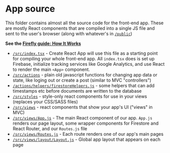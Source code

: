 # App source

This folder contains almost all the source code for the front-end app. These are mostly React components that are compiled into a single JS file and sent to the user's browser (along with whatever's in [`/public`](https://github.com/sampl/firefly/tree/master/public))

**See the [Firefly guide: How It Works](http://getfirefly.org/#how-it-works)**

- [`/src/index.tsx`](https://github.com/sampl/firefly/tree/master/src/index.tsx) - Create React App will use this file as a starting point for compiling your whole front-end app. All `index.tsx` does is set up Firebase, initialize tracking services like Google Analytics, and use React to render the main `<App>` component.
- [`/src/actions`](https://github.com/sampl/firefly/tree/master/src/actions) - plain old javascript functions for changing app data or state, like loging out or create a post (similar to MVC "controllers")
- [`/actions/helpers/firestoreHelpers.js`](https://github.com/sampl/firefly/blob/master/src/actions/helpers/firestoreHelpers.js) - some helpers that can add timestamps etc before documents are written to the database
- [`/src/styles`](https://github.com/sampl/firefly/tree/master/src/styles) - style-only react components for use in your views (replaces your CSS/SASS files)
- [`/src/views`](https://github.com/sampl/firefly/tree/master/src/views) - react components that show your app's UI ("views" in MVC)
- [`/src/views/App.js`](https://github.com/sampl/firefly/tree/master/src/views/App.js) - The main React component of our app. `App.js` renders our page layout, some wrapper components for Firestore and React Router, and our `Routes.js` file
- [`/src/views/Routes.js`](https://github.com/sampl/firefly/tree/master/src/views/Routes.js) - Each route renders one of our app's main pages
- [`/src/views/layout/Layout.js`](https://github.com/sampl/firefly/tree/master/src/views/layout/Layout.js) - Global app layout that appears on each page